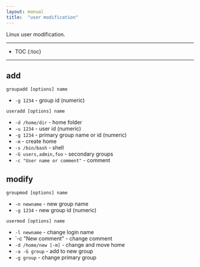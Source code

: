```yaml
---
layout: manual
title:  "user modification"
---
```


Linux user modification.

---

* TOC
{:toc}

---

## add

```
groupadd [options] name
```

* `-g 1234` - group id (numeric)

```
useradd [options] name
```

* `-d /home/dir` - home folder
* `-u 1234` - user id (numeric)
* `-g 1234` - primary group name or id (numeric)
* `-m` - create home
* `-s /bin/bash` - shell
* `-G users,admin,foo` - secondary groups
* `-c "User name or comment"` - comment

## modify

```
groupmod [options] name
```

* `-n newname` - new group name
* `-g 1234` - new group id (numeric)

```
usermod [options] name
```

* `-l newname` - change login name
* `-c "New comment" - change comment
* `-d /home/new [-m]` - change and move home
* `-a -G group` - add to new group
* `-g group` - change primary group
